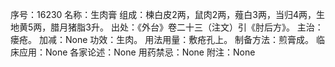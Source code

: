 序号：16230
名称：生肉膏
组成：楝白皮2两，鼠肉2两，薤白3两，当归4两，生地黄5两，腊月猪脂3升。
出处：《外台》卷二十三（注文）引《肘后方》。
主治：瘘疮。
加减：None
功效：生肉。
用法用量：敷疮孔上。
制备方法：煎膏成。
临床应用：None
各家论述：None
用药禁忌：None
附注：None
